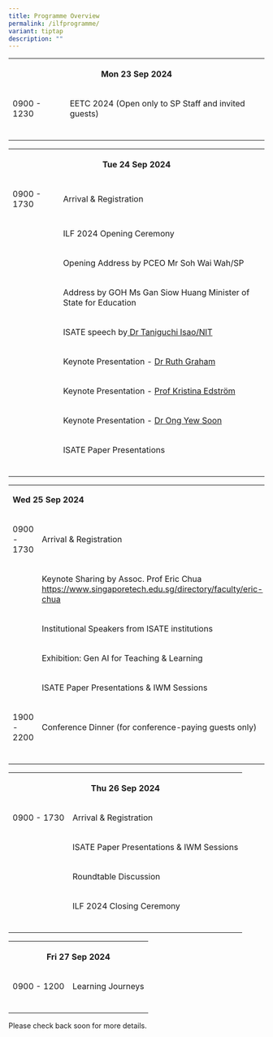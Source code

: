 ```yaml
---
title: Programme Overview
permalink: /ilfprogramme/
variant: tiptap
description: ""
---
```

<table style="minWidth: 50px">
<colgroup>
<col>
<col>
</colgroup>
<tbody>
<tr>
<th rowspan="1" colspan="2">
<p><strong>Mon 23 Sep 2024</strong>
</p>
</th>
</tr>
<tr>
<td rowspan="1" colspan="1">
<p>0900 - 1230</p>
</td>
<td rowspan="1" colspan="1">
<p>EETC 2024 (Open only to SP Staff and invited guests)</p>
</td>
</tr>
<tr>
<td rowspan="1" colspan="2">
<p></p>
</td>
</tr>
</tbody>
</table>
<table style="minWidth: 50px">
<colgroup>
<col>
<col>
</colgroup>
<tbody>
<tr>
<th rowspan="1" colspan="2">
<p>Tue 24 Sep 2024</p>
</th>
</tr>
<tr>
<td rowspan="1" colspan="1">
<p>0900 - 1730</p>
</td>
<td rowspan="1" colspan="1">
<p>Arrival &amp; Registration</p>
</td>
</tr>
<tr>
<td rowspan="1" colspan="1">
<p></p>
</td>
<td rowspan="1" colspan="1">
<p>ILF 2024 Opening Ceremony</p>
</td>
</tr>
<tr>
<td rowspan="1" colspan="1">
<p></p>
</td>
<td rowspan="1" colspan="1">
<p>Opening Address by PCEO Mr Soh Wai Wah/SP</p>
</td>
</tr>
<tr>
<td rowspan="1" colspan="1">
<p></p>
</td>
<td rowspan="1" colspan="1">
<p>Address by GOH Ms Gan Siow Huang Minister of State for Education</p>
</td>
</tr>
<tr>
<td rowspan="1" colspan="1">
<p></p>
</td>
<td rowspan="1" colspan="1">
<p>ISATE speech by<a href="/files/CV_Isao_Taniguchi__The_president_of_NIT__202405.pdf" rel="noopener nofollow" target="_blank"> Dr Taniguchi Isao/NIT</a>
</p>
</td>
</tr>
<tr>
<td rowspan="1" colspan="1">
<p></p>
</td>
<td rowspan="1" colspan="1">
<p>Keynote Presentation - <a href="https://www.rhgraham.org/" rel="noopener nofollow" target="_blank">Dr Ruth Graham</a>
</p>
</td>
</tr>
<tr>
<td rowspan="1" colspan="1">
<p></p>
</td>
<td rowspan="1" colspan="1">
<p>Keynote Presentation - <a href="https://www.kth.se/profile/kristina" rel="noopener nofollow" target="_blank">Prof Kristina Edström</a>
</p>
</td>
</tr>
<tr>
<td rowspan="1" colspan="1">
<p></p>
</td>
<td rowspan="1" colspan="1">
<p>Keynote Presentation - <a href="https://dr.ntu.edu.sg/cris/rp/rp00092" rel="noopener nofollow" target="_blank">Dr Ong Yew Soon</a>
</p>
</td>
</tr>
<tr>
<td rowspan="1" colspan="1">
<p></p>
</td>
<td rowspan="1" colspan="1">
<p>ISATE Paper Presentations</p>
</td>
</tr>
<tr>
<td rowspan="1" colspan="2">
<p></p>
</td>
</tr>
</tbody>
</table>
<table style="minWidth: 50px">
<colgroup>
<col>
<col>
</colgroup>
<tbody>
<tr>
<td rowspan="1" colspan="2">
<p><strong>Wed 25 Sep 2024</strong>
</p>
</td>
</tr>
<tr>
<td rowspan="1" colspan="1">
<p>0900 - 1730</p>
</td>
<td rowspan="1" colspan="1">
<p>Arrival &amp; Registration</p>
</td>
</tr>
<tr>
<td rowspan="1" colspan="1">
<p></p>
</td>
<td rowspan="1" colspan="1">
<p>Keynote Sharing by Assoc. Prof Eric Chua <a href="https://www.singaporetech.edu.sg/directory/faculty/eric-chua" rel="noopener noreferrer nofollow" target="_blank">https://www.singaporetech.edu.sg/directory/faculty/eric-chua</a>
</p>
</td>
</tr>
<tr>
<td rowspan="1" colspan="1">
<p></p>
</td>
<td rowspan="1" colspan="1">
<p>Institutional Speakers from ISATE institutions</p>
</td>
</tr>
<tr>
<td rowspan="1" colspan="1">
<p></p>
</td>
<td rowspan="1" colspan="1">
<p>Exhibition: Gen AI for Teaching &amp; Learning</p>
</td>
</tr>
<tr>
<td rowspan="1" colspan="1">
<p></p>
</td>
<td rowspan="1" colspan="1">
<p>ISATE Paper Presentations &amp; IWM Sessions</p>
</td>
</tr>
<tr>
<td rowspan="1" colspan="1">
<p>1900 - 2200</p>
</td>
<td rowspan="1" colspan="1">
<p>Conference Dinner (for conference-paying guests only)</p>
</td>
</tr>
<tr>
<td rowspan="1" colspan="2">
<p></p>
</td>
</tr>
</tbody>
</table>
<table style="minWidth: 50px">
<colgroup>
<col>
<col>
</colgroup>
<tbody>
<tr>
<th rowspan="1" colspan="2">
<p><strong>Thu 26 Sep 2024</strong>
</p>
</th>
</tr>
<tr>
<td rowspan="1" colspan="1">
<p>0900 - 1730</p>
</td>
<td rowspan="1" colspan="1">
<p>Arrival &amp; Registration</p>
</td>
</tr>
<tr>
<td rowspan="1" colspan="1">
<p></p>
</td>
<td rowspan="1" colspan="1">
<p>ISATE Paper Presentations &amp; IWM Sessions</p>
</td>
</tr>
<tr>
<td rowspan="1" colspan="1">
<p></p>
</td>
<td rowspan="1" colspan="1">
<p>Roundtable Discussion</p>
</td>
</tr>
<tr>
<td rowspan="1" colspan="1">
<p></p>
</td>
<td rowspan="1" colspan="1">
<p>ILF 2024 Closing Ceremony</p>
</td>
</tr>
<tr>
<td rowspan="1" colspan="2">
<p></p>
</td>
</tr>
</tbody>
</table>
<table style="minWidth: 50px">
<colgroup>
<col>
<col>
</colgroup>
<tbody>
<tr>
<th rowspan="1" colspan="2">
<p><strong>Fri 27 Sep 2024</strong>
</p>
</th>
</tr>
<tr>
<td rowspan="1" colspan="1">
<p>0900 - 1200</p>
</td>
<td rowspan="1" colspan="1">
<p>Learning Journeys</p>
</td>
</tr>
<tr>
<td rowspan="1" colspan="2">
<p></p>
</td>
</tr>
</tbody>
</table>
<p>Please check back soon for more details.</p>
<p></p>
<p></p>